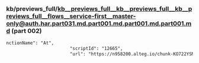 ### kb/previews_full/kb__previews_full__kb__previews_full__kb__previews_full__flows__service-first__master-only@auth.har.part031.md.part001.md.part001.md.part001.md (part 002)

```md
nctionName": "At",
                        "scriptId": "12665",
                        "url": "https://n958200.alteg.io/chunk-KO722YSM.js",
            
```

```
